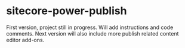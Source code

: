 sitecore-power-publish
======================

First version, project still in progress. Will add instructions and code comments.
Next version will also include more publish related content editor add-ons.